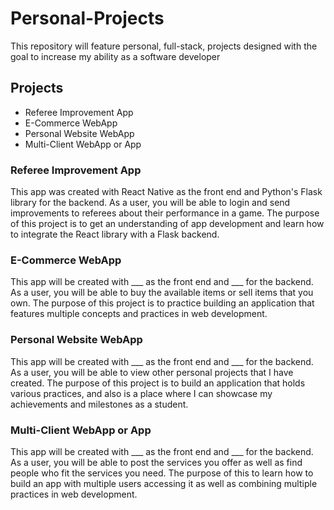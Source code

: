 # Personal-Projects
This repository will feature personal, full-stack, projects designed with the goal to increase my ability as a software developer

## Projects
* Referee Improvement App
* E-Commerce WebApp
* Personal Website WebApp
* Multi-Client WebApp or App


### Referee Improvement App
This app was created with React Native as the front end and Python's Flask library for the backend. As a user, you will be able to login and send improvements to referees about their performance in a game. The purpose of this project is to get an understanding of app development and learn how to integrate the React library with a Flask backend.

### E-Commerce WebApp
This app will be created with ___ as the front end and ___ for the backend. As a user, you will be able to buy the available items or sell items that you own. The purpose of this project is to practice building an application that features multiple concepts and practices in web development.

### Personal Website WebApp
This app will be created with ___ as the front end and ___ for the backend. As a user, you will be able to view other personal projects that I have created. The purpose of this project is to build an application that holds various practices, and also is a place where I can showcase my achievements and milestones as a student.

### Multi-Client WebApp or App
This app will be created with ___ as the front end and ___ for the backend. As a user, you will be able to post the services you offer as well as find people who fit the services you need. The purpose of this to learn how to build an app with multiple users accessing it as well as combining multiple practices in web development.